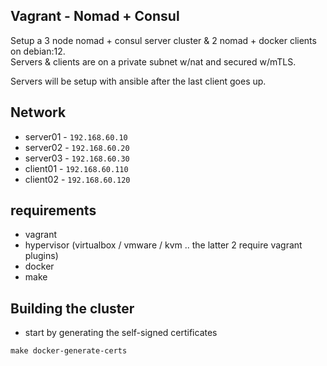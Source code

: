 ## Vagrant - Nomad + Consul

Setup a 3 node nomad + consul server cluster & 2 nomad + docker clients on debian:12.   
Servers & clients are on a private subnet w/nat and secured w/mTLS.

Servers will be setup with ansible after the last client goes up.


## Network
* server01 - `192.168.60.10`
* server02 - `192.168.60.20`
* server03 - `192.168.60.30`
* client01 - `192.168.60.110`
* client02 - `192.168.60.120`

## requirements
* vagrant
* hypervisor (virtualbox / vmware / kvm .. the latter 2 require vagrant plugins)
* docker
* make

## Building the cluster

* start by generating the self-signed certificates

```shell
make docker-generate-certs

```
